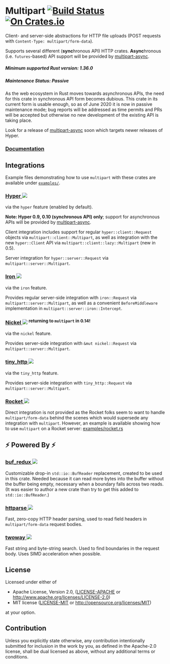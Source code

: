 # Multipart [![Build Status](https://travis-ci.org/abonander/multipart.svg?branch=master)](https://travis-ci.org/abonander/multipart) [![On Crates.io](https://img.shields.io/crates/v/multipart.svg)](https://crates.io/crates/multipart)

Client- and server-side abstractions for HTTP file uploads (POST requests with  `Content-Type: multipart/form-data`).

Supports several different (**sync**hronous API) HTTP crates. 
**Async**hronous (i.e. `futures`-based) API support will be provided by [multipart-async].

##### Minimum supported Rust version: 1.36.0

##### Maintenance Status: Passive

As the web ecosystem in Rust moves towards asynchronous APIs, the need for this crate in synchronous
API form becomes dubious. This crate in its current form is usable enough, so as of June 2020 it
is now in passive maintenance mode; bug reports will be addressed as time permits and PRs will be
accepted but otherwise no new development of the existing API is taking place.

Look for a release of [multipart-async] soon which targets newer releases of Hyper.

### [Documentation](http://docs.rs/multipart/)

## Integrations

Example files demonstrating how to use `multipart` with these crates are available under [`examples/`](examples).

### [Hyper ![](https://img.shields.io/crates/v/hyper.svg)](https://crates.io/crates/hyper) 
via the `hyper` feature (enabled by default). 

**Note: Hyper 0.9, 0.10 (synchronous API) only**; support for asynchronous APIs will be provided by [multipart-async].
 
Client integration includes support for regular `hyper::client::Request` objects via `multipart::client::Multipart`, as well
as integration with the new `hyper::Client` API via `multipart::client::lazy::Multipart` (new in 0.5).

Server integration for `hyper::server::Request` via `multipart::server::Multipart`.

### [Iron ![](https://img.shields.io/crates/v/iron.svg)](https://crates.io/crates/iron) 
via the `iron` feature.

Provides regular server-side integration with `iron::Request` via `multipart::server::Multipart`, 
as well as a convenient `BeforeMiddleware` implementation in `multipart::server::iron::Intercept`.

### [Nickel ![](https://img.shields.io/crates/v/nickel.svg)](https://crates.io/crates/nickel) <sup>returning to `multipart` in 0.14!</sup>
via the `nickel` feature.

Provides server-side integration with `&mut nickel::Request` via `multipart::server::Multipart`. 

### [tiny_http ![](https://img.shields.io/crates/v/tiny_http.svg)](https://crates.io/crates/tiny_http)
via the `tiny_http` feature.

Provides server-side integration with `tiny_http::Request` via `multipart::server::Multipart`.

### [Rocket ![](https://img.shields.io/crates/v/rocket.svg)](https://crates.io/crates/rocket)

Direct integration is not provided as the Rocket folks seem to want to handle `multipart/form-data`
behind the scenes which would supersede any integration with `multipart`. However, an example is available
showing how to use `multipart` on a Rocket server: [examples/rocket.rs](examples/rocket.rs)

## ⚡ Powered By ⚡

### [buf_redux ![](https://img.shields.io/crates/v/buf_redux.svg)](https://crates.io/crates/buf_redux)

Customizable drop-in `std::io::BufReader` replacement, created to be used in this crate.
Needed because it can read more bytes into the buffer without the buffer being empty, necessary
when a boundary falls across two reads. (It was easier to author a new crate than try to get this added
to `std::io::BufReader`.)

### [httparse ![](https://img.shields.io/crates/v/httparse.svg)](https://crates.io/crates/httparse)

Fast, zero-copy HTTP header parsing, used to read field headers in `multipart/form-data` request bodies.

### [twoway ![](https://img.shields.io/crates/v/twoway.svg)](https://crates.io/crates/twoway)

Fast string and byte-string search. Used to find boundaries in the request body. Uses SIMD acceleration
when possible.

## License

Licensed under either of

 * Apache License, Version 2.0, ([LICENSE-APACHE](LICENSE-APACHE) or http://www.apache.org/licenses/LICENSE-2.0)
 * MIT license ([LICENSE-MIT](LICENSE-MIT) or http://opensource.org/licenses/MIT)

at your option.

## Contribution

Unless you explicitly state otherwise, any contribution intentionally submitted
for inclusion in the work by you, as defined in the Apache-2.0 license, shall be dual licensed as above, without any
additional terms or conditions.

[multipart-async]: https://github.com/abonander/multipart-async
